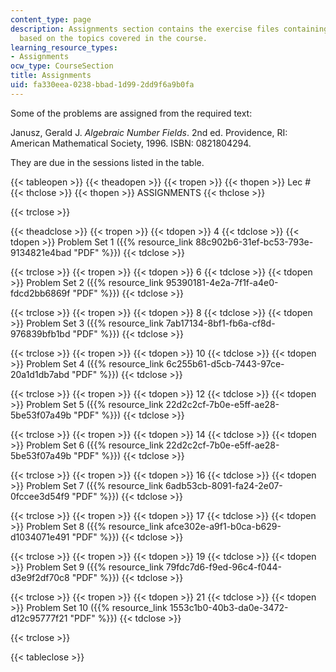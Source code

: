 ```yaml
---
content_type: page
description: Assignments section contains the exercise files containing questions
  based on the topics covered in the course.
learning_resource_types:
- Assignments
ocw_type: CourseSection
title: Assignments
uid: fa330eea-0238-bbad-1d99-2dd9f6a9b0fa
---
```


Some of the problems are assigned from the required text:

Janusz, Gerald J. _Algebraic Number Fields_. 2nd ed. Providence, RI: American Mathematical Society, 1996. ISBN: 0821804294.

They are due in the sessions listed in the table.

{{< tableopen >}}
{{< theadopen >}}
{{< tropen >}}
{{< thopen >}}
Lec #
{{< thclose >}}
{{< thopen >}}
ASSIGNMENTS
{{< thclose >}}

{{< trclose >}}

{{< theadclose >}}
{{< tropen >}}
{{< tdopen >}}
4
{{< tdclose >}}
{{< tdopen >}}
Problem Set 1 ({{% resource_link 88c902b6-31ef-bc53-793e-9134821e4bad "PDF" %}})
{{< tdclose >}}

{{< trclose >}}
{{< tropen >}}
{{< tdopen >}}
6
{{< tdclose >}}
{{< tdopen >}}
Problem Set 2 ({{% resource_link 95390181-4e2a-7f1f-a4e0-fdcd2bb6869f "PDF" %}})
{{< tdclose >}}

{{< trclose >}}
{{< tropen >}}
{{< tdopen >}}
8
{{< tdclose >}}
{{< tdopen >}}
Problem Set 3 ({{% resource_link 7ab17134-8bf1-fb6a-cf8d-976839bfb1bd "PDF" %}})
{{< tdclose >}}

{{< trclose >}}
{{< tropen >}}
{{< tdopen >}}
10
{{< tdclose >}}
{{< tdopen >}}
Problem Set 4 ({{% resource_link 6c255b61-d5cb-7443-97ce-20a1d1db7abd "PDF" %}})
{{< tdclose >}}

{{< trclose >}}
{{< tropen >}}
{{< tdopen >}}
12
{{< tdclose >}}
{{< tdopen >}}
Problem Set 5 ({{% resource_link 22d2c2cf-7b0e-e5ff-ae28-5be53f07a49b "PDF" %}})
{{< tdclose >}}

{{< trclose >}}
{{< tropen >}}
{{< tdopen >}}
14
{{< tdclose >}}
{{< tdopen >}}
Problem Set 6 ({{% resource_link 22d2c2cf-7b0e-e5ff-ae28-5be53f07a49b "PDF" %}})
{{< tdclose >}}

{{< trclose >}}
{{< tropen >}}
{{< tdopen >}}
16
{{< tdclose >}}
{{< tdopen >}}
Problem Set 7 ({{% resource_link 6adb53cb-8091-fa24-2e07-0fccee3d54f9 "PDF" %}})
{{< tdclose >}}

{{< trclose >}}
{{< tropen >}}
{{< tdopen >}}
17
{{< tdclose >}}
{{< tdopen >}}
Problem Set 8 ({{% resource_link afce302e-a9f1-b0ca-b629-d1034071e491 "PDF" %}})
{{< tdclose >}}

{{< trclose >}}
{{< tropen >}}
{{< tdopen >}}
19
{{< tdclose >}}
{{< tdopen >}}
Problem Set 9 ({{% resource_link 79fdc7d6-f9ed-96c4-f044-d3e9f2df70c8 "PDF" %}})
{{< tdclose >}}

{{< trclose >}}
{{< tropen >}}
{{< tdopen >}}
21
{{< tdclose >}}
{{< tdopen >}}
Problem Set 10 ({{% resource_link 1553c1b0-40b3-da0e-3472-d12c95777f21 "PDF" %}})
{{< tdclose >}}

{{< trclose >}}

{{< tableclose >}}